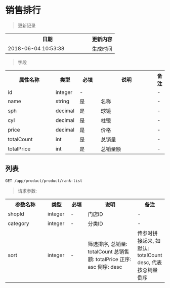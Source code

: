 # 销售排行

> 更新记录

<table>
    <tr>
        <th style="width:250px;">日期</th>
        <th>更新内容</th>
    </tr>
    <tr>
        <td>2018-06-04 10:53:38</td>
        <td>生成时间</td>
    </tr>
</table>

> 字段

<table>
    <tr>
        <th style="width:150px;">属性名称</th>
        <th style="width:60px;">类型</th>
        <th style="width:60px;">必填</th>
        <th style="width:200px;">说明</th>
        <th>备注</th>
    </tr>
    <tr>
        <td>id</td>
        <td>integer</td>
        <td>-</td>
        <td></td>
        <td>-</td>
    </tr>
    <tr>
        <td>name</td>
        <td>string</td>
        <td>是</td>
        <td>名称</td>
        <td>-</td>
    </tr>
    <tr>
        <td>sph</td>
        <td>decimal</td>
        <td>是</td>
        <td>球镜</td>
        <td>-</td>
    </tr>
    <tr>
        <td>cyl</td>
        <td>decimal</td>
        <td>是</td>
        <td>柱镜</td>
        <td>-</td>
    </tr>
    <tr>
        <td>price</td>
        <td>decimal</td>
        <td>是</td>
        <td>价格</td>
        <td>-</td>
    </tr>
    <tr>
        <td>totalCount</td>
        <td>int</td>
        <td>是</td>
        <td>总销量</td>
        <td>-</td>
    </tr>
    <tr>
        <td>totalPrice</td>
        <td>int</td>
        <td>是</td>
        <td>总销量额</td>
        <td>-</td>
    </tr>
</table>


## 列表

```
GET /app/product/product/rank-list
```

> 请求参数:

<table>
    <tr>
        <th style="width:150px;">参数名称</th>
        <th style="width:60px;">类型</th>
        <th style="width:60px;">必填</th>
        <th style="width:200px;">说明</th>
        <th>备注</th>
    </tr>
    <tr>
        <td>shopId</td>
        <td>integer</td>
        <td>-</td>
        <td>门店ID</td>
        <td>-</td>
    </tr>
    <tr>
        <td>category</td>
        <td>integer</td>
        <td>-</td>
        <td>分类ID</td>
        <td>-</td>
    </tr>
    <tr>
        <td>sort</td>
        <td>integer</td>
        <td>-</td>
        <td>筛选排序, 总销量: totalCount 总销售额: totalPrice 正序: asc 倒序: desc</td>
        <td>传参时拼接起来, 如 默认: totalCount desc, 代表按总销量倒序</td>
    </tr>
</table>